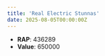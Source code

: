 ```yaml
---
title: 'Real Electric Stunnas'
date: 2025-08-05T00:00:00Z
---
```

- **RAP**: 436289
- **Value**: 650000
